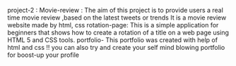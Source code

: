 project-2 :
Movie-review : The aim of this project is to provide users a real time movie review ,based on the latest tweets or trends 
It is a movie review website made by html, css
rotation-page: This is a simple application for beginners that shows how to create a rotation of a title on a web page using HTML 5 and CSS tools.
portfolio-  This portfolio  was created with help of html and css !! you can also try and create your self mind blowing portfolio for boost-up your profile
